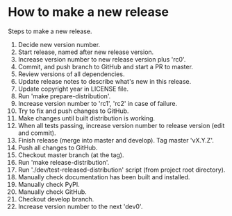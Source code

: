 # How to make a new release

Steps to make a new release.

1. Decide new version number.
1. Start release, named after new release version.
1. Increase version number to new release version plus 'rc0'.
1. Commit, and push branch to GitHub and start a PR to master.
1. Review versions of all dependencies.
1. Update release notes to describe what's new in this release.
1. Update copyright year in LICENSE file.
1. Run 'make prepare-distribution'.
1. Increase version number to 'rc1', 'rc2' in case of failure.
1. Try to fix and push changes to GitHub.
1. Make changes until built distribution is working.
1. When all tests passing, increase version number to release version (edit and commit).
1. Finish release (merge into master and develop). Tag master 'vX.Y.Z'.
1. Push all changes to GitHub.
1. Checkout master branch (at the tag).
1. Run 'make release-distribution'.
1. Run './dev/test-released-distribution' script (from project root directory).
1. Manually check documentation has been built and installed.
1. Manually check PyPI.
1. Manually check GitHub.
1. Checkout develop branch.
1. Increase version number to the next 'dev0'.
